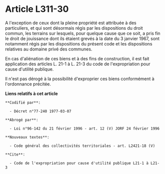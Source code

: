 # Article L311-30

A l'exception de ceux dont la pleine propriété est attribuée à des particuliers, et qui sont désormais régis par les
dispositions du droit commun, les terrains sur lesquels, pour quelque cause que ce soit, a pris fin le droit de jouissance
dont ils étaient grevés à la date du 3 janvier 1967, sont notamment régis par les dispositions du présent code et les
dispositions relatives au domaine privé des communes.

En cas d'aliénation de ces biens et à des fins de construction, il est fait application des articles L. 21-1 à L. 21-3 du
code de l'expropriation pour cause d'utilité publique.

Il n'est pas dérogé à la possibilité d'exproprier ces biens conformément à l'ordonnance précitée.

**Liens relatifs à cet article**

	**Codifié par**:

	  - Décret n°77-240 1977-03-07

	**Abrogé par**:

	  - Loi n°96-142 du 21 février 1996 - art. 12 (V) JORF 24 février 1996

	**Nouveaux textes**:

	  - Code général des collectivités territoriales - art. L2421-18 (V)

	**Cite**:

	  - Code de l'expropriation pour cause d'utilité publique L21-1 à L21-3
